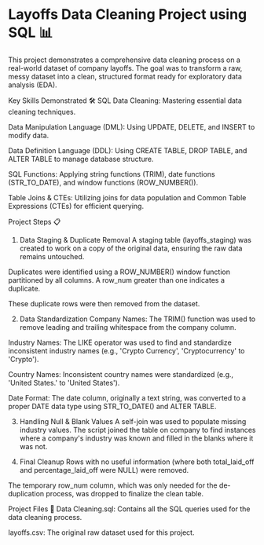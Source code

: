 # Layoffs Data Cleaning Project using SQL 📊
This project demonstrates a comprehensive data cleaning process on a real-world dataset of company layoffs. The goal was to transform a raw, messy dataset into a clean, structured format ready for exploratory data analysis (EDA).

Key Skills Demonstrated 🛠️
SQL Data Cleaning: Mastering essential data cleaning techniques.

Data Manipulation Language (DML): Using UPDATE, DELETE, and INSERT to modify data.

Data Definition Language (DDL): Using CREATE TABLE, DROP TABLE, and ALTER TABLE to manage database structure.

SQL Functions: Applying string functions (TRIM), date functions (STR_TO_DATE), and window functions (ROW_NUMBER()).

Table Joins & CTEs: Utilizing joins for data population and Common Table Expressions (CTEs) for efficient querying.

Project Steps 📋
1. Data Staging & Duplicate Removal
A staging table (layoffs_staging) was created to work on a copy of the original data, ensuring the raw data remains untouched.

Duplicates were identified using a ROW_NUMBER() window function partitioned by all columns. A row_num greater than one indicates a duplicate.

These duplicate rows were then removed from the dataset.

2. Data Standardization
Company Names: The TRIM() function was used to remove leading and trailing whitespace from the company column.

Industry Names: The LIKE operator was used to find and standardize inconsistent industry names (e.g., 'Crypto Currency', 'Cryptocurrency' to 'Crypto').

Country Names: Inconsistent country names were standardized (e.g., 'United States.' to 'United States').

Date Format: The date column, originally a text string, was converted to a proper DATE data type using STR_TO_DATE() and ALTER TABLE.

3. Handling Null & Blank Values
A self-join was used to populate missing industry values. The script joined the table on company to find instances where a company's industry was known and filled in the blanks where it was not.

4. Final Cleanup
Rows with no useful information (where both total_laid_off and percentage_laid_off were NULL) were removed.

The temporary row_num column, which was only needed for the de-duplication process, was dropped to finalize the clean table.

Project Files 📂
Data Cleaning.sql: Contains all the SQL queries used for the data cleaning process.

layoffs.csv: The original raw dataset used for this project.
